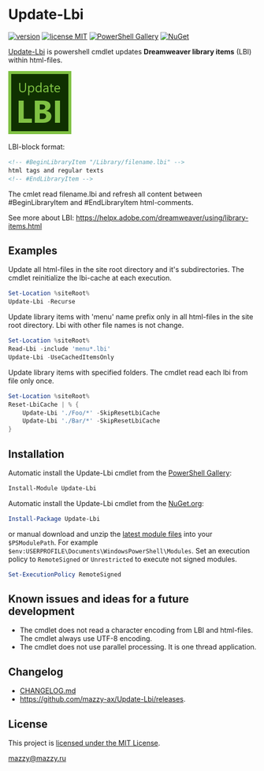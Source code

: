 # Update-Lbi

[project]:https://github.com/mazzy-ax/Update-Lbi
[license]:https://github.com/mazzy-ax/Update-Lbi/blob/master/LICENSE
[ps]:https://www.powershellgallery.com/packages/Update-Lbi
[nuget]:https://www.nuget.org/packages/update-lbi

[version.svg]:https://img.shields.io/badge/version-0.4.0-green.svg
[license.svg]:https://img.shields.io/badge/license-MIT-blue.svg
[ps.svg]:https://img.shields.io/badge/Powershell-Gallery-4682B4.svg
[nuget.svg]:https://img.shields.io/badge/downloads-NuGet-orange.svg

[![version][version.svg]][project] [![license MIT][license.svg]][license] [![PowerShell Gallery][ps.svg]][ps] [![NuGet][nuget.svg]][nuget]

[Update-Lbi][project] is powershell cmdlet updates **Dreamweaver library items** (LBI) within html-files.

![icon](/Media/Update-Lbi-icon.png "Update-Lbi")

LBI-block format:

```html
<!-- #BeginLibraryItem "/Library/filename.lbi" -->
html tags and regular texts
<!-- #EndLibraryItem -->
```

The cmlet read filename.lbi and refresh all content between #BeginLibraryItem and #EndLibraryItem html-comments.

See more about LBI: <https://helpx.adobe.com/dreamweaver/using/library-items.html>

## Examples

Update all html-files in the site root directory and it's subdirectories. The cmdlet reinitialize the lbi-cache at each execution.

```powershell
Set-Location %siteRoot%
Update-Lbi -Recurse
```

Update library items with 'menu' name prefix only in all html-files in the site root directory. Lbi with other file names is not change.

```powershell
Set-Location %siteRoot%
Read-Lbi -include 'menu*.lbi'
Update-Lbi -UseCachedItemsOnly
```

Update library items with specified folders. The cmdlet read each lbi from file only once.

```powershell
Set-Location %siteRoot%
Reset-LbiCache | % {
    Update-Lbi './Foo/*' -SkipResetLbiCache
    Update-Lbi './Bar/*' -SkipResetLbiCache
}
```

## Installation

Automatic install the Update-Lbi cmdlet from the [PowerShell Gallery][ps]:

```powershell
Install-Module Update-Lbi
```

Automatic install the Update-Lbi cmdlet from the [NuGet.org][nuget]:

```powershell
Install-Package Update-Lbi
```

or manual download and unzip the [latest module files](https://github.com/mazzy-ax/Update-Lbi/archive/master.zip) into your `$PSModulePath`. For example `$env:USERPROFILE\Documents\WindowsPowerShell\Modules`. Set an execution policy to `RemoteSigned` or `Unrestricted` to execute not signed modules.

```powershell
Set-ExecutionPolicy RemoteSigned
```

## Known issues and ideas for a future development

* The cmdlet does not read a character encoding from LBI and html-files. The cmdlet always use UTF-8 encoding.
* The cmdlet does not use parallel processing. It is one thread application.

## Changelog

* [CHANGELOG.md](CHANGELOG.md)
* <https://github.com/mazzy-ax/Update-Lbi/releases>.

## License

This project is [licensed under the MIT License][license].

mazzy@mazzy.ru